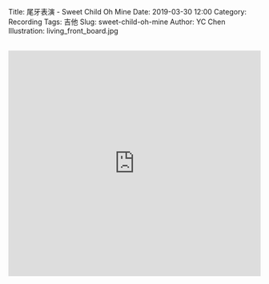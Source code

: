 Title: 尾牙表演 - Sweet Child Oh Mine
Date: 2019-03-30 12:00
Category: Recording
Tags: 吉他
Slug: sweet-child-oh-mine
Author: YC Chen
Illustration: living_front_board.jpg



<br/>

<iframe width="100%" height="450" src="https://www.youtube.com/embed/XNJibRL6UYE"  frameborder="0" gesture="media" allowfullscreen></iframe>